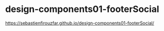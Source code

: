 # design-components01-footerSocial
https://sebastienfirouzfar.github.io/design-components01-footerSocial/
